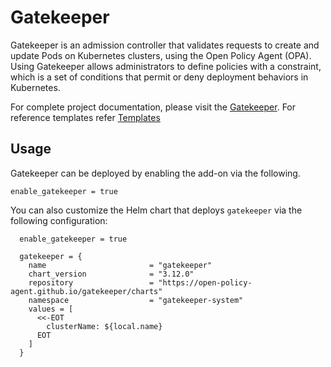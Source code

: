 # Gatekeeper

Gatekeeper is an admission controller that validates requests to create and update Pods on Kubernetes clusters, using the Open Policy Agent (OPA). Using Gatekeeper allows administrators to define policies with a constraint, which is a set of conditions that permit or deny deployment behaviors in Kubernetes.

For complete project documentation, please visit the [Gatekeeper](https://open-policy-agent.github.io/gatekeeper/website/docs/).
For reference templates refer [Templates](https://github.com/open-policy-agent/gatekeeper/tree/master/charts/gatekeeper/templates)

## Usage

Gatekeeper can be deployed by enabling the add-on via the following.

```hcl
enable_gatekeeper = true
```

You can also customize the Helm chart that deploys `gatekeeper` via the following configuration:

```hcl
  enable_gatekeeper = true

  gatekeeper = {
    name                       = "gatekeeper"
    chart_version              = "3.12.0"
    repository                 = "https://open-policy-agent.github.io/gatekeeper/charts"
    namespace                  = "gatekeeper-system"
    values = [
      <<-EOT
        clusterName: ${local.name}
      EOT
    ]
  }
```
